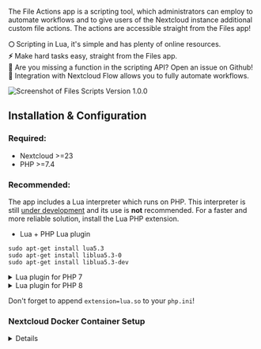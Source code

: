 The File Actions app is a scripting tool, which administrators can employ to automate workflows and to give users of the Nextcloud instance additional custom file actions. The actions are accessible straight from the Files app!

**🌕** Scripting in Lua, it's simple and has plenty of online resources.  
**⚡** Make hard tasks easy, straight from the Files app.   
**🙋** Are you missing a function in the scripting API? Open an issue on Github!  
**🤖** Integration with Nextcloud Flow allows you to fully automate workflows.

![Screenshot of Files Scripts Version 1.0.0](https://raw.githubusercontent.com/Raudius/files_scripts/master/screenshots/1.png)


## Installation & Configuration

### Required:
  * Nextcloud >=23
  * PHP >=7.4

### Recommended:
The app includes a Lua interpreter which runs on PHP. This interpreter is still [under development](https://github.com/Raudius/Luar) and its use is **not** recommended. For a faster and more reliable solution, install the Lua PHP extension.

* Lua + PHP Lua plugin
```shell
sudo apt-get install lua5.3
sudo apt-get install liblua5.3-0
sudo apt-get install liblua5.3-dev
```

<details>
<summary>Lua plugin for PHP 7</summary>

```shell
sudo apt-get install php-pear
sudo apt-get install php7-dev

sudo cp /usr/include/lua5.3/lua.h /usr/include
sudo ln -s /usr/include/lua5.3/ /usr/include/lua
sudo cp /usr/lib/x86_64-linux-gnu/liblua5.3.a /usr/lib/liblua.a
sudo cp /usr/lib/x86_64-linux-gnu/liblua5.3.so /usr/lib/liblua.so

sudo pecl install lua-2.0.7
```

</details>

<details>
<summary>Lua plugin for PHP 8</summary>
Since the Lua plugin is not yet officially supported for PHP8, we need to build it.

```shell
sudo apt-get install php-pear
sudo apt-get install php-dev

cd ~
git clone https://github.com/badoo/php-lua.git
cd php-lua
phpize && ./configure --with-lua-version=5.3
make

# The destination path may change depending on your PHP version
# You can find your extension directory by using:
# php -i | grep extension_dir
sudo cp ./.libs/lua.so /usr/lib/php/20200930/
```

</details>


Don't forget to append `extension=lua.so` to your `php.ini`!

### Nextcloud Docker Container Setup
<details>
If you're using the Nextcloud manual docker image the below will get your environment setup. 
Note that you'll have to either rebuild the image with a dockerfile that includes these or run this script each time the container is rebuilt
	<details>
		<summary>Build and enable LUA</summary>
		Similar to installing Lua for PHP8. Installs the packages needed, copies the lua.so file, 
		and then writes out the ini needed which enables the extension for PHP. 
		You will need to verify the destination path as noted in the commented lines in the event PHP is updated in the container and update yourcp and echo lines

		```shell
			apt update
			apt install -y lua5.3 liblua5.3-0 liblua5.3-dev ffmpeg git

			cd ~
			git clone https://github.com/badoo/php-lua.git
			cd php-lua
			phpize && ./configure --with-lua-version=5.3
			make

			# The destination path may change depending on your PHP version
			# You can find your extension directory by using:
			# php -i | grep extension_dir
			cp ./.libs/lua.so /usr/local/lib/php/extensions/no-debug-non-zts-20220829

			echo extension=lua.so > /usr/local/etc/php/conf.d/docker-php-ext-lua.ini
		```
	</details>
* Download and install release
Depending on your volume mounts is where you'll place the compressed archive
For example, if you have the following mounts in your docker-compose 
```shell
    volumes:
      - /mnt/containers/nextcloud/html:/var/www/html
      - /mnt/containers/nextcloud/apps:/var/www/html/custom_apps
```
You would extract the files_scripts archive into /mnt/containers/nextcloud/apps on your host machine
</details>

### Optional:

<details>
<summary>Some functions require additional packages to be installed on the server.</summary>

* QPDF >=9.1.1 (needed for [PDF functions](docs/Functions.md#Pdf))
```shell
sudo apt-get install qpdf
```

* FFmpeg (needed for [FFmpeg](docs/Functions.md#ffmpeg) and [FFprobe](docs/Functions.md#ffprobe))
```shell
sudo apt install ffmpeg
```

</details>

## Documentation

The [admin documentation](docs/Admin.md) contains information about how to create new actions and some precautions that should be taken when writing one.

The [scripting API documentation](https://github.com/Raudius/files_scripts/blob/master/docs/Functions.md) contains descriptions for all the API functions as well as some snippets of how they can be used.

## Contributing

Contributions to the app are most welcome!
  * 🌍 **Translations**  
The app can be translated through the [Nextcloud community](https://www.transifex.com/nextcloud/nextcloud/content/) in Transifex
  * 🛠 **Scripting API**  
If there is something you need that is currently not possible (or complex) to do with scripting API, please open a GitHub issue, or even better, a pull request! 
  * 📃 **Documentation**  
The app and API are constantly evolving and the documentation can always be improved. If you have any suggestions or improvements, please do help out!
  * 💸 **Donations**  
Last and least, you can donate your hard-earned cash with [Liberapay](https://liberapay.com/Raudius/donate).
